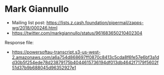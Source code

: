 # Mark Giannullo

* Mailing list post: <https://lists.z.cash.foundation/pipermail/zapps-wg/2018/000246.html>
* https://twitter.com/markgiannullo/status/961683650210402304

Response file:

* https://powersoftau-transcript.s3-us-west-2.amazonaws.com/a6a754d868697ff0870c8413c5cda8f6fe57e6bf3a1dd30b5f254ede78d23879175b4044615736194df013db4642f7179f5602f51d37b9b688045d96352927e1
